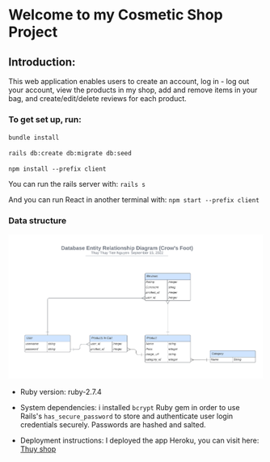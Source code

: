 
# Welcome to my Cosmetic Shop Project
## Introduction: 
This  web application enables users to create an account, log in - log out your account, view the products in my shop, add and remove items in your bag, and create/edit/delete reviews for each product.
### To get set up, run:
`bundle install`

`rails db:create db:migrate db:seed`

`npm install --prefix client`

You can  run the rails server with:
`rails s`

And you can run React in another terminal with:
`npm start --prefix client`

### Data structure
![ERD](./Database%20ER%20diagram%20(crow's%20foot).png)


* Ruby version: 
ruby-2.7.4
* System dependencies: 
i installed `bcrypt` Ruby gem in order to use Rails's `has_secure_password` to store and authenticate user login credentials securely. Passwords are hashed and salted.

* Deployment instructions:
I deployed the app Heroku, you can visit  here: [Thuy shop](https://thuy-shop-app.herokuapp.com/) 


